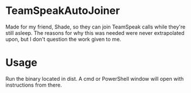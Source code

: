 # TeamSpeakAutoJoiner

Made for my friend, Shade, so they can join TeamSpeak calls while they're still asleep.
The reasons for why this was needed were never extrapolated upon, but I don't question the work given to me.

# Usage

Run the binary located in dist. A cmd or PowerShell window will open with instructions from there.
